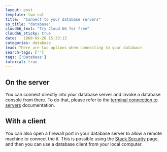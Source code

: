 ```yaml
---
layout: post
template: two-col
title:  "Connect to your database servers"
so_title: "database"
cloud66_text: "Try Cloud 66 for free"
cloud66_sticky: true
date:   1960-09-26 15:33:13
categories: database
lead: There are two options when connecting to your database
search-tags: ['']
tags: ['Database']
tutorial: true
---
```


## On the server

You can connect directly into your database server and invoke a database console from there. To do that, please refer to the [terminal connection to servers](/how-to/shell-to-your-servers.html) documentation.

## With a client

You can also open a firewall port in your database server to allow a remote machine to connect the it. This is possible using the [Stack Security](/stack-features/stack-security.html) page, and then you can use a database client from your local computer.